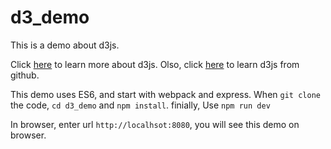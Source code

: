 # d3_demo

This is a demo about d3js.

Click [here](https://d3js.org/) to learn more about d3js.
Olso, click [here](https://github.com/mbostock/d3) to learn d3js from github.

This demo uses ES6, and start with webpack and express.
When `git clone` the code, `cd d3_demo` and `npm install`. finially, Use `npm run dev`

In browser, enter url `http://localhsot:8080`, you will see this demo on browser.

